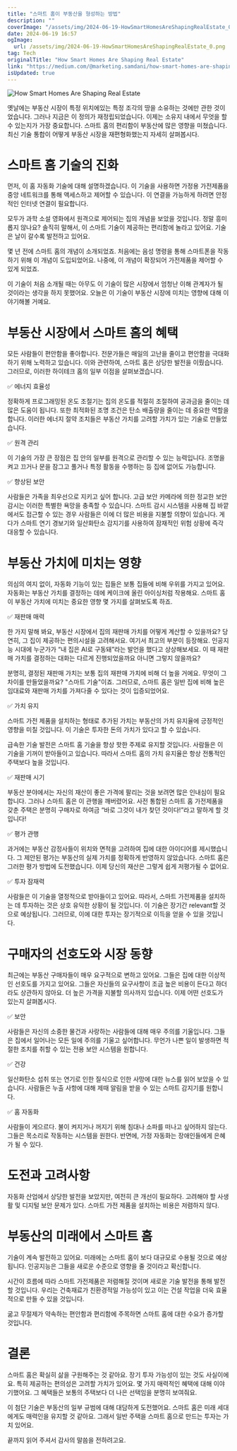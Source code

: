 ```yaml
---
title: "스마트 홈이 부동산을 형성하는 방법"
description: ""
coverImage: "/assets/img/2024-06-19-HowSmartHomesAreShapingRealEstate_0.png"
date: 2024-06-19 16:57
ogImage:
  url: /assets/img/2024-06-19-HowSmartHomesAreShapingRealEstate_0.png
tag: Tech
originalTitle: "How Smart Homes Are Shaping Real Estate"
link: "https://medium.com/@marketing.samdani/how-smart-homes-are-shaping-real-estate-83c17b31bd6c"
isUpdated: true
---
```


![How Smart Homes Are Shaping Real Estate](/assets/img/2024-06-19-HowSmartHomesAreShapingRealEstate_0.png)

옛날에는 부동산 시장이 특정 위치에있는 특정 조각의 땅을 소유하는 것에만 관한 것이었습니다. 그러나 지금은 이 정의가 재정립되었습니다. 이제는 소유지 내에서 무엇을 할 수 있는지가 가장 중요합니다. 스마트 홈의 편리함이 부동산에 많은 영향을 미쳤습니다. 최신 기술 통합이 어떻게 부동산 시장을 재편형화했는지 자세히 살펴봅시다.

# 스마트 홈 기술의 진화

먼저, 이 홈 자동화 기술에 대해 설명하겠습니다. 이 기술을 사용하면 가정용 가전제품을 중앙 네트워크를 통해 액세스하고 제어할 수 있습니다. 이 연결을 가능하게 하려면 안정적인 인터넷 연결이 필요합니다.

<!-- cozy-coder - 수평 -->

<ins class="adsbygoogle"
     style="display:block"
     data-ad-client="ca-pub-4877378276818686"
     data-ad-slot="1107185301"
     data-ad-format="auto"
     data-full-width-responsive="true"></ins>

<script>
     (adsbygoogle = window.adsbygoogle || []).push({});
</script>

모두가 과학 소설 영화에서 원격으로 제어되는 집의 개념을 보았을 것입니다. 정말 흥미롭지 않나요? 솔직히 말해서, 이 스마트 기술이 제공하는 편리함에 놀라고 있어요. 기술은 날이 갈수록 발전하고 있어요.

몇 년 전에 스마트 홈의 개념이 소개되었죠. 처음에는 음성 명령을 통해 스마트폰을 작동하기 위해 이 개념이 도입되었어요. 나중에, 이 개념이 확장되어 가전제품을 제어할 수 있게 되었죠.

이 기술이 처음 소개될 때는 아무도 이 기술이 많은 시장에서 엄청난 이해 관계자가 될 것이라는 생각을 하지 못했어요. 오늘은 이 기술이 부동산 시장에 미치는 영향에 대해 이야기해볼 거예요.

# 부동산 시장에서 스마트 홈의 혜택

<!-- cozy-coder - 수평 -->

<ins class="adsbygoogle"
     style="display:block"
     data-ad-client="ca-pub-4877378276818686"
     data-ad-slot="1107185301"
     data-ad-format="auto"
     data-full-width-responsive="true"></ins>

<script>
     (adsbygoogle = window.adsbygoogle || []).push({});
</script>

모든 사람들이 편안함을 좋아합니다. 전문가들은 매일의 고난을 줄이고 편안함을 극대화하기 위해 노력하고 있습니다. 이와 관련하여, 스마트 홈은 상당한 발전을 이뤘습니다. 그러므로, 이러한 하이테크 홈의 일부 이점을 살펴보겠습니다.

✅ 에너지 효율성

정확하게 프로그래밍된 온도 조절기는 집의 온도를 적절히 조절하여 공과금을 줄이는 데 많은 도움이 됩니다. 또한 최적화된 조명 조건은 탄소 배출량을 줄이는 데 중요한 역할을 합니다. 이러한 에너지 절약 조치들은 부동산 가치를 고려할 가치가 있는 기술로 만들었습니다.

✅ 원격 관리

<!-- cozy-coder - 수평 -->

<ins class="adsbygoogle"
     style="display:block"
     data-ad-client="ca-pub-4877378276818686"
     data-ad-slot="1107185301"
     data-ad-format="auto"
     data-full-width-responsive="true"></ins>

<script>
     (adsbygoogle = window.adsbygoogle || []).push({});
</script>

이 기술의 가장 큰 장점은 집 안의 일부를 원격으로 관리할 수 있는 능력입니다. 조명을 켜고 끄거나 문을 잠그고 풀거나 특정 활동을 수행하는 등 집에 없어도 가능합니다.

✅ 향상된 보안

사람들은 가족을 최우선으로 지키고 싶어 합니다. 고급 보안 카메라에 의한 정교한 보안 감시는 이러한 특별한 욕망을 충족할 수 있습니다. 스마트 감시 시스템을 사용해 집 바깥에서도 접근할 수 있는 경우 사람들은 이에 더 많은 비용을 지불할 의향이 있습니다. 게다가 스마트 연기 경보기와 일산화탄소 감지기를 사용하여 잠재적인 위험 상황에 즉각 대응할 수 있습니다.

# 부동산 가치에 미치는 영향

<!-- cozy-coder - 수평 -->

<ins class="adsbygoogle"
     style="display:block"
     data-ad-client="ca-pub-4877378276818686"
     data-ad-slot="1107185301"
     data-ad-format="auto"
     data-full-width-responsive="true"></ins>

<script>
     (adsbygoogle = window.adsbygoogle || []).push({});
</script>

의심의 여지 없이, 자동화 기능이 있는 집들은 보통 집들에 비해 우위를 가지고 있어요. 자동화는 부동산 가치를 결정하는 데에 케이크에 올린 아이싱처럼 작용해요. 스마트 홈이 부동산 가치에 미치는 중요한 영향 몇 가지를 살펴보도록 하죠.

✅ 재판매 매력

한 가지 말해 봐요, 부동산 시장에서 집의 재판매 가치를 어떻게 계산할 수 있을까요? 당연히, 그 집이 제공하는 편의시설을 고려해서요. 여기서 최고의 부분이 등장해요. 인공지능 시대에 누군가가 “내 집은 AI로 구동돼”라는 발언을 했다고 상상해보세요. 이 때 재판매 가치를 결정하는 대화는 다르게 진행되었을까요 아니면 그렇지 않을까요?

분명히, 결정된 재판매 가치는 보통 집의 재판매 가치에 비해 더 높을 거에요. 무엇이 그 차이를 만들었을까요? "스마트 기술"이죠. 그러므로, 스마트 홈은 일반 집에 비해 높은 임대료와 재판매 가치를 가져다줄 수 있다는 것이 입증되었어요.

<!-- cozy-coder - 수평 -->

<ins class="adsbygoogle"
     style="display:block"
     data-ad-client="ca-pub-4877378276818686"
     data-ad-slot="1107185301"
     data-ad-format="auto"
     data-full-width-responsive="true"></ins>

<script>
     (adsbygoogle = window.adsbygoogle || []).push({});
</script>

✅ 가치 유지

스마트 가전 제품을 설치하는 형태로 추가된 가치는 부동산의 가치 유지율에 긍정적인 영향을 미칠 것입니다. 이 기술은 투자한 돈의 가치가 있다고 할 수 있습니다.

급속한 기술 발전은 스마트 홈 기술을 항상 핫한 주제로 유지할 것입니다. 사람들은 이 기술을 기꺼이 받아들이고 있습니다. 따라서 스마트 홈의 가치 유지율은 항상 전통적인 주택보다 높을 것입니다.

✅ 재판매 시기

<!-- cozy-coder - 수평 -->

<ins class="adsbygoogle"
     style="display:block"
     data-ad-client="ca-pub-4877378276818686"
     data-ad-slot="1107185301"
     data-ad-format="auto"
     data-full-width-responsive="true"></ins>

<script>
     (adsbygoogle = window.adsbygoogle || []).push({});
</script>

부동산 분야에서는 자신의 재산이 좋은 가격에 팔리는 것을 보려면 많은 인내심이 필요합니다. 그러나 스마트 홈은 이 관행을 깨버렸어요. 사전 통합된 스마트 홈 가전제품을 갖춘 주택은 분명히 구매자로 하여금 “바로 그것이 내가 찾던 것이다!”라고 말하게 할 것입니다!

✅ 평가 관행

과거에는 부동산 감정사들이 위치와 면적을 고려하여 집에 대한 아이디어를 제시했습니다. 그 제안된 평가는 부동산의 실제 가치를 정확하게 반영하지 않았습니다. 스마트 홈은 그러한 평가 방법에 도전했습니다. 이제 당신의 재산은 그렇게 쉽게 저평가될 수 없어요.

✅ 투자 잠재력

<!-- cozy-coder - 수평 -->

<ins class="adsbygoogle"
     style="display:block"
     data-ad-client="ca-pub-4877378276818686"
     data-ad-slot="1107185301"
     data-ad-format="auto"
     data-full-width-responsive="true"></ins>

<script>
     (adsbygoogle = window.adsbygoogle || []).push({});
</script>

사람들은 이 기술을 열정적으로 받아들이고 있어요. 따라서, 스마트 가전제품을 설치하는 데 투자하는 것은 상호 유익한 상황이 될 것입니다. 이 기술은 장기간 relevant할 것으로 예상됩니다. 그러므로, 이에 대한 투자는 장기적으로 이득을 얻을 수 있을 것입니다.

# 구매자의 선호도와 시장 동향

최근에는 부동산 구매자들이 매우 요구적으로 변하고 있어요. 그들은 집에 대한 이상적인 선호도를 가지고 있어요. 그들은 자신들의 요구사항이 조금 높은 비용이 든다고 하더라도 상관하지 않아요. 더 높은 가격을 지불할 의사까지 있습니다. 이제 어떤 선호도가 있는지 살펴봅시다.

✅ 보안

<!-- cozy-coder - 수평 -->

<ins class="adsbygoogle"
     style="display:block"
     data-ad-client="ca-pub-4877378276818686"
     data-ad-slot="1107185301"
     data-ad-format="auto"
     data-full-width-responsive="true"></ins>

<script>
     (adsbygoogle = window.adsbygoogle || []).push({});
</script>

사람들은 자신의 소중한 물건과 사랑하는 사람들에 대해 매우 주의를 기울입니다. 그들은 집에서 일어나는 모든 일에 주의를 기울고 싶어합니다. 무언가 나쁜 일이 발생하면 적절한 조치를 취할 수 있는 전용 보안 시스템을 원합니다.

✅ 건강

일산화탄소 섭취 또는 연기로 인한 질식으로 인한 사망에 대한 뉴스를 읽어 보았을 수 있습니다. 사람들은 누출 사항에 대해 제때 알림을 받을 수 있는 스마트 감지기를 원합니다.

✅ 홈 자동화

<!-- cozy-coder - 수평 -->

<ins class="adsbygoogle"
     style="display:block"
     data-ad-client="ca-pub-4877378276818686"
     data-ad-slot="1107185301"
     data-ad-format="auto"
     data-full-width-responsive="true"></ins>

<script>
     (adsbygoogle = window.adsbygoogle || []).push({});
</script>

사람들이 게으르다. 불이 켜지거나 꺼지기 위해 침대나 소파를 떠나고 싶어하지 않는다. 그들은 목소리로 작동하는 시스템을 원한다. 반면에, 가정 자동화는 장애인들에게 은혜가 될 수 있다.

# 도전과 고려사항

자동화 산업에서 상당한 발전을 보았지만, 여전히 큰 개선이 필요하다. 고려해야 할 사생활 및 디지털 보안 문제가 있다. 스마트 가전 제품을 설치하는 비용은 저렴하지 않다.

# 부동산의 미래에서 스마트 홈

<!-- cozy-coder - 수평 -->

<ins class="adsbygoogle"
     style="display:block"
     data-ad-client="ca-pub-4877378276818686"
     data-ad-slot="1107185301"
     data-ad-format="auto"
     data-full-width-responsive="true"></ins>

<script>
     (adsbygoogle = window.adsbygoogle || []).push({});
</script>

기술이 계속 발전하고 있어요. 미래에는 스마트 홈이 보다 대규모로 수용될 것으로 예상됩니다. 인공지능은 그들을 새로운 수준으로 영향을 줄 것이라고 확신합니다.

시간이 흐름에 따라 스마트 가전제품은 저렴해질 것이며 새로운 기술 발전을 통해 발전할 것입니다. 우리는 건축재료가 친환경적일 가능성이 있고 이는 건설 작업을 더욱 효율적으로 만들 수 있을 것입니다.

굶고 무절제가 약속하는 편안함과 편리함에 주목하면 스마트 홈에 대한 수요가 증가할 것입니다.

# 결론

<!-- cozy-coder - 수평 -->

<ins class="adsbygoogle"
     style="display:block"
     data-ad-client="ca-pub-4877378276818686"
     data-ad-slot="1107185301"
     data-ad-format="auto"
     data-full-width-responsive="true"></ins>

<script>
     (adsbygoogle = window.adsbygoogle || []).push({});
</script>

스마트 홈은 확실히 삶을 구원해주는 것 같아요. 장기 투자 가능성이 있는 것도 사실이에요. 특히 제공하는 편의성은 고려할 가치가 있어요. 몇 가지 매력적인 혜택에 대해 이야기했어요. 그 혜택들은 보통의 주택보다 더 나은 선택임을 분명히 보여줘요.

이 첨단 기술은 부동산의 일부 규범에 대해 대담하게 도전했어요. 스마트 홈은 미래 세대에게도 매력인을 유지할 것 같아요. 그래서 일반 주택을 스마트 홈으로 만드는 투자는 가치 있어요.

끝까지 읽어 주셔서 감사의 말씀을 전하려고요.
